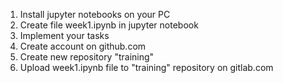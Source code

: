 1. Install jupyter notebooks on your PC
2. Create file week1.ipynb in jupyter notebook
3. Implement your tasks
4. Create account on github.com
2. Create new repository "training"
3. Upload week1.ipynb file to "training" repository on gitlab.com
